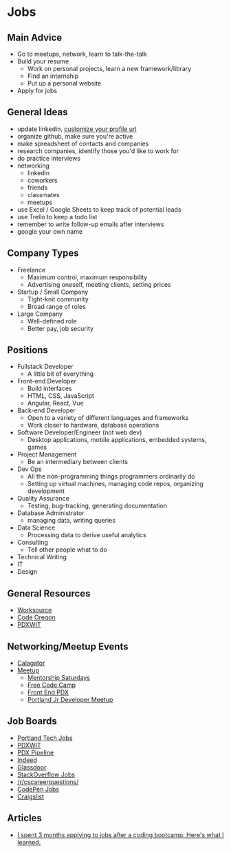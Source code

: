 

# Jobs



## Main Advice

- Go to meetups, network, learn to talk-the-talk
- Build your resume
  - Work on personal projects, learn a new framework/library
  - Find an internship
  - Put up a personal website
- Apply for jobs


## General Ideas

- update linkedin, [customize your profile url](https://www.linkedin.com/help/linkedin/answer/87/customizing-your-public-profile-url?lang=en)
- organize github, make sure you're active
- make spreadsheet of contacts and companies
- research companies, identify those you'd like to work for
- do practice interviews
- networking
    - linkedin
    - coworkers
    - friends
    - classmates
    - meetups
- use Excel / Google Sheets to keep track of potential leads
- use Trello to keep a todo list
- remember to write follow-up emails after interviews
- google your own name

## Company Types

- Freelance
  - Maximum control, maximum responsibility
  - Advertising oneself, meeting clients, setting prices
- Startup / Small Company
  - Tight-knit community
  - Broad range of roles
- Large Company
  - Well-defined role
  - Better pay, job security

## Positions

- Fullstack Developer
  - A little bit of everything
- Front-end Developer
  - Build interfaces
  - HTML, CSS, JavaScript
  - Angular, React, Vue
- Back-end Developer
  - Open to a variety of different languages and frameworks
  - Work closer to hardware, database operations
- Software Developer/Engineer (not web dev)
  - Desktop applications, mobile applications, embedded systems, games
- Project Management
  - Be an intermediary between clients
- Dev Ops
  - All the non-programming things programmers ordinarily do
  - Setting up virtual machines, managing code repos, organizing development
- Quality Assurance
  - Testing, bug-tracking, generating documentation
- Database Administrator
  - managing data, writing queries
- Data Science
  - Processing data to derive useful analytics
- Consulting
  - Tell other people what to do
- Technical Writing
- IT
- Design

## General Resources

- [Worksource](http://www.worksourceoregon.org/)
- [Code Oregon](http://codeoregon.org/)
- [PDXWIT](http://www.pdxwit.org/)

## Networking/Meetup Events

- [Calagator](http://calagator.org/)
- [Meetup](https://www.meetup.com/)
  - [Mentorship Saturdays](https://www.meetup.com/Mentorship-Saturdays/)
  - [Free Code Camp](https://www.meetup.com/Free-Code-Camp-Portland/)
  - [Front End PDX](https://www.meetup.com/Front-End-PDX/)
  - [Portland Jr Developer Meetup](https://www.meetup.com/Portland-JR-DEVELOPER-Meetup/)

## Job Boards

- [Portland Tech Jobs](http://portlandtech.org/)
- [PDXWIT](http://www.pdxwit.org/jobs/)
- [PDX Pipeline](https://www.pdxpipeline.com/jobs/)
- [Indeed](https://www.indeed.com/q-Computer-Programmer-l-Portland,-OR-jobs.html)
- [Glassdoor](https://www.glassdoor.com/Job/portland-computer-programmer-jobs-SRCH_IL.0,8_IC1151614_KO9,28.htm)
- [StackOverflow Jobs](https://stackoverflow.com/jobs)
- [/r/cscareerquestions/](https://www.reddit.com/r/cscareerquestions/)
- [CodePen Jobs](https://codepen.io/jobs/)
- [Craigslist](https://portland.craigslist.org/d/software-qa-dba-etc/search/sof)

## Articles

- [I spent 3 months applying to jobs after a coding bootcamp. Here's what I learned.](https://www.linkedin.com/pulse/5-key-learnings-from-post-bootcamp-job-search-felix-feng/)
